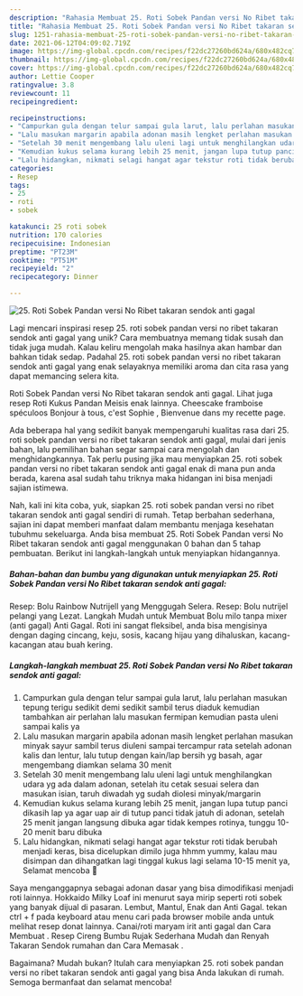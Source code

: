 ```yaml
---
description: "Rahasia Membuat 25. Roti Sobek Pandan versi No Ribet takaran sendok anti gagal Anti Gagal"
title: "Rahasia Membuat 25. Roti Sobek Pandan versi No Ribet takaran sendok anti gagal Anti Gagal"
slug: 1251-rahasia-membuat-25-roti-sobek-pandan-versi-no-ribet-takaran-sendok-anti-gagal-anti-gagal
date: 2021-06-12T04:09:02.719Z
image: https://img-global.cpcdn.com/recipes/f22dc27260bd624a/680x482cq70/25-roti-sobek-pandan-versi-no-ribet-takaran-sendok-anti-gagal-foto-resep-utama.jpg
thumbnail: https://img-global.cpcdn.com/recipes/f22dc27260bd624a/680x482cq70/25-roti-sobek-pandan-versi-no-ribet-takaran-sendok-anti-gagal-foto-resep-utama.jpg
cover: https://img-global.cpcdn.com/recipes/f22dc27260bd624a/680x482cq70/25-roti-sobek-pandan-versi-no-ribet-takaran-sendok-anti-gagal-foto-resep-utama.jpg
author: Lettie Cooper
ratingvalue: 3.8
reviewcount: 11
recipeingredient:

recipeinstructions:
- "Campurkan gula dengan telur sampai gula larut, lalu perlahan masukan tepung terigu sedikit demi sedikit sambil terus diaduk kemudian tambahkan air perlahan lalu masukan fermipan kemudian pasta uleni sampai kalis ya"
- "Lalu masukan margarin apabila adonan masih lengket perlahan masukan minyak sayur sambil terus diuleni sampai tercampur rata setelah adonan kalis dan lentur, lalu tutup dengan kain/lap bersih yg basah, agar mengembang diamkan selama 30 menit"
- "Setelah 30 menit mengembang lalu uleni lagi untuk menghilangkan udara yg ada dalam adonan, setelah itu cetak sesuai selera dan masukan isian, taruh diwadah yg sudah diolesi minyak/margarin"
- "Kemudian kukus selama kurang lebih 25 menit, jangan lupa tutup panci dikasih lap ya agar uap air di tutup panci tidak jatuh di adonan, setelah 25 menit jangan langsung dibuka agar tidak kempes rotinya, tunggu 10-20 menit baru dibuka"
- "Lalu hidangkan, nikmati selagi hangat agar tekstur roti tidak berubah menjadi keras, bisa dicelupkan dimilo juga hhmm yummy, kalau mau disimpan dan dihangatkan lagi tinggal kukus lagi selama 10-15 menit ya, Selamat mencoba 🤗"
categories:
- Resep
tags:
- 25
- roti
- sobek

katakunci: 25 roti sobek 
nutrition: 170 calories
recipecuisine: Indonesian
preptime: "PT23M"
cooktime: "PT51M"
recipeyield: "2"
recipecategory: Dinner

---
```



![25. Roti Sobek Pandan versi No Ribet takaran sendok anti gagal](https://img-global.cpcdn.com/recipes/f22dc27260bd624a/680x482cq70/25-roti-sobek-pandan-versi-no-ribet-takaran-sendok-anti-gagal-foto-resep-utama.jpg)

Lagi mencari inspirasi resep 25. roti sobek pandan versi no ribet takaran sendok anti gagal yang unik? Cara membuatnya memang tidak susah dan tidak juga mudah. Kalau keliru mengolah maka hasilnya akan hambar dan bahkan tidak sedap. Padahal 25. roti sobek pandan versi no ribet takaran sendok anti gagal yang enak selayaknya memiliki aroma dan cita rasa yang dapat memancing selera kita.

Roti Sobek Pandan versi No Ribet takaran sendok anti gagal. Lihat juga resep Roti Kukus Pandan Meisis enak lainnya. Cheescake framboise spéculoos Bonjour à tous, c&#39;est Sophie , Bienvenue dans my recette page.

Ada beberapa hal yang sedikit banyak mempengaruhi kualitas rasa dari 25. roti sobek pandan versi no ribet takaran sendok anti gagal, mulai dari jenis bahan, lalu pemilihan bahan segar sampai cara mengolah dan menghidangkannya. Tak perlu pusing jika mau menyiapkan 25. roti sobek pandan versi no ribet takaran sendok anti gagal enak di mana pun anda berada, karena asal sudah tahu triknya maka hidangan ini bisa menjadi sajian istimewa.


Nah, kali ini kita coba, yuk, siapkan 25. roti sobek pandan versi no ribet takaran sendok anti gagal sendiri di rumah. Tetap berbahan sederhana, sajian ini dapat memberi manfaat dalam membantu menjaga kesehatan tubuhmu sekeluarga. Anda bisa membuat 25. Roti Sobek Pandan versi No Ribet takaran sendok anti gagal menggunakan 0 bahan dan 5 tahap pembuatan. Berikut ini langkah-langkah untuk menyiapkan hidangannya.

<!--inarticleads1-->

##### Bahan-bahan dan bumbu yang digunakan untuk menyiapkan 25. Roti Sobek Pandan versi No Ribet takaran sendok anti gagal:



Resep: Bolu Rainbow Nutrijell yang Menggugah Selera. Resep: Bolu nutrijel pelangi yang Lezat. Langkah Mudah untuk Membuat Bolu milo tanpa mixer (anti gagal) Anti Gagal. Roti ini sangat fleksibel, anda bisa mengisinya dengan daging cincang, keju, sosis, kacang hijau yang dihaluskan, kacang-kacangan atau buah kering. 

<!--inarticleads2-->

##### Langkah-langkah membuat 25. Roti Sobek Pandan versi No Ribet takaran sendok anti gagal:

1. Campurkan gula dengan telur sampai gula larut, lalu perlahan masukan tepung terigu sedikit demi sedikit sambil terus diaduk kemudian tambahkan air perlahan lalu masukan fermipan kemudian pasta uleni sampai kalis ya
1. Lalu masukan margarin apabila adonan masih lengket perlahan masukan minyak sayur sambil terus diuleni sampai tercampur rata setelah adonan kalis dan lentur, lalu tutup dengan kain/lap bersih yg basah, agar mengembang diamkan selama 30 menit
1. Setelah 30 menit mengembang lalu uleni lagi untuk menghilangkan udara yg ada dalam adonan, setelah itu cetak sesuai selera dan masukan isian, taruh diwadah yg sudah diolesi minyak/margarin
1. Kemudian kukus selama kurang lebih 25 menit, jangan lupa tutup panci dikasih lap ya agar uap air di tutup panci tidak jatuh di adonan, setelah 25 menit jangan langsung dibuka agar tidak kempes rotinya, tunggu 10-20 menit baru dibuka
1. Lalu hidangkan, nikmati selagi hangat agar tekstur roti tidak berubah menjadi keras, bisa dicelupkan dimilo juga hhmm yummy, kalau mau disimpan dan dihangatkan lagi tinggal kukus lagi selama 10-15 menit ya, Selamat mencoba 🤗


Saya menganggapnya sebagai adonan dasar yang bisa dimodifikasi menjadi roti lainnya. Hokkaido Milky Loaf ini menurut saya mirip seperti roti sobek yang banyak dijual di pasaran. Lembut, Mantul, Enak dan Anti Gagal. tekan ctrl + f pada keyboard atau menu cari pada browser mobile anda untuk melihat resep donat lainnya. Canai/roti maryam irit anti gagal dan Cara Membuat ️. Resep Cireng Bumbu Rujak Sederhana Mudah dan Renyah Takaran Sendok rumahan dan Cara Memasak ️. 

Bagaimana? Mudah bukan? Itulah cara menyiapkan 25. roti sobek pandan versi no ribet takaran sendok anti gagal yang bisa Anda lakukan di rumah. Semoga bermanfaat dan selamat mencoba!
